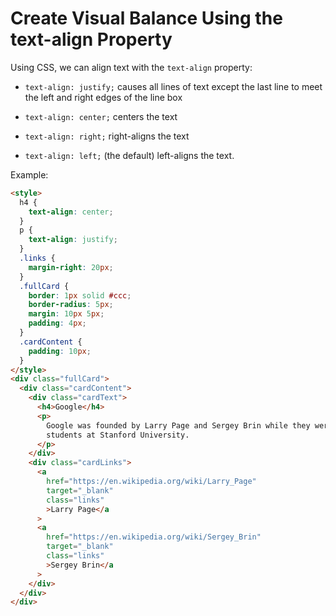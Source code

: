 # Create Visual Balance Using the text-align Property

Using CSS, we can align text with the `text-align` property:

- `text-align: justify;` causes all lines of text except the last line to meet the left and right edges of the line box

- `text-align: center;` centers the text

- `text-align: right;` right-aligns the text

- `text-align: left;` (the default) left-aligns the text.

Example:

```html
<style>
  h4 {
    text-align: center;
  }
  p {
    text-align: justify;
  }
  .links {
    margin-right: 20px;
  }
  .fullCard {
    border: 1px solid #ccc;
    border-radius: 5px;
    margin: 10px 5px;
    padding: 4px;
  }
  .cardContent {
    padding: 10px;
  }
</style>
<div class="fullCard">
  <div class="cardContent">
    <div class="cardText">
      <h4>Google</h4>
      <p>
        Google was founded by Larry Page and Sergey Brin while they were Ph.D.
        students at Stanford University.
      </p>
    </div>
    <div class="cardLinks">
      <a
        href="https://en.wikipedia.org/wiki/Larry_Page"
        target="_blank"
        class="links"
        >Larry Page</a
      >
      <a
        href="https://en.wikipedia.org/wiki/Sergey_Brin"
        target="_blank"
        class="links"
        >Sergey Brin</a
      >
    </div>
  </div>
</div>
```
